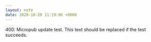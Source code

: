 ```yaml
---
layout: note
date: 2020-10-28 11:19:06 +0000
---
```


400: Micropub update test. This text should be replaced if the test succeeds.
